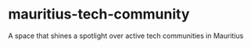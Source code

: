 # mauritius-tech-community
A space that shines a spotlight over active tech communities in Mauritius
